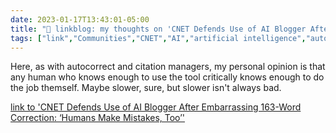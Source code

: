 ---date: 2023-01-17T13:43:01-05:00title: "🔗 linkblog: my thoughts on 'CNET Defends Use of AI Blogger After Embarrassing 163-Word Correction: ‘Humans Make Mistakes, Too’'"tags: ["link","Communities","CNET","AI","artificial intelligence","autocorrect"]---Here, as with autocorrect and citation managers, my personal opinion is that any human who knows enough to use the tool critically knows enough to do the job themself. Maybe slower, sure, but slower isn't always bad.   [link to 'CNET Defends Use of AI Blogger After Embarrassing 163-Word Correction: ‘Humans Make Mistakes, Too’'](https://www.vice.com/en/article/bvmep3/cnet-defends-use-of-ai-blogger-after-embarrassing-163-word-correction-humans-make-mistakes-too)